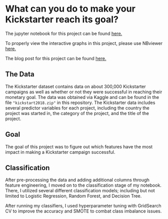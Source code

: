 # What can you do to make your Kickstarter reach its goal?

The jupyter notebook for this project can be found [here.](https://github.com/emilypfeifer/NorthWind/blob/master/student.ipynb)

To properly view the interactive graphs in this project, please use NBviewer [here.](https://nbviewer.jupyter.org/github/emilypfeifer/Kickstarters/blob/master/kickstarter.ipynb)

The blog post for this project can be found [here.](https://pfeiferem.weebly.com/classifierssuccess-of-a-kickstarter.html)

## The Data
The Kickstarter dataset contains data on about 300,000 Kickstarter campaigns as well as whether or not they were successful in reaching their monetary goal. The data was obtained via Kaggle and can be found in the file `"kickstart2018.zip"` in this repository. The Kickstarter data includes several predictor variables for each project, including the country the project was started in, the category of the project, and the title of the project. 

## Goal

The goal of this project was to figure out which features have the most impact in making a Kickstarter campaign successful.

## Classification

After pre-processing the data and adding additional columns through feature engineering, I moved on to the classification stage of my notebook. There, I utilized several different classification models; including but not limited to Logistic Regression, Random Forest, and Decision Tree. 

After running my classifiers, I used hyperparameter tuning with GridSearch CV to improve the accuracy and SMOTE to combat class imbalance issues. 
